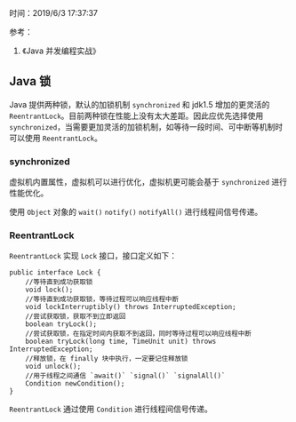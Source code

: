 时间：2019/6/3 17:37:37  

参考：

1. 《Java 并发编程实战》

## Java 锁  

Java 提供两种锁，默认的加锁机制 `synchronized` 和 jdk1.5 增加的更灵活的 `ReentrantLock`。目前两种锁在性能上没有太大差距。因此应优先选择使用 `synchronized`，当需要更加灵活的加锁机制，如等待一段时间、可中断等机制时可以使用 `ReentrantLock`。

### synchronized  
   
虚拟机内置属性，虚拟机可以进行优化，虚拟机更可能会基于 `synchronized` 进行性能优化。

使用 `Object` 对象的 `wait()` `notify()` `notifyAll()` 进行线程间信号传递。

### ReentrantLock  

`ReentrantLock` 实现 `Lock` 接口，接口定义如下：
	
	public interface Lock {
		//等待直到成功获取锁
		void lock();
		//等待直到成功获取锁，等待过程可以响应线程中断 
		void lockInterruptibly() throws InterruptedException;
		//尝试获取锁，获取不到立即返回
		boolean tryLock();
		//尝试获取锁，在指定时间内获取不到返回，同时等待过程可以响应线程中断
		boolean tryLock(long time, TimeUnit unit) throws InterruptedException;
		//释放锁，在 finally 块中执行，一定要记住释放锁
		void unlock();
		//用于线程之间通信 `await()` `signal()` `signalAll()`  
		Condition newCondition();
	}

`ReentrantLock` 通过使用 `Condition` 进行线程间信号传递。  
